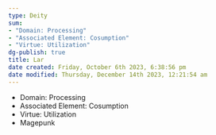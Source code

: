 ```yaml
---
type: Deity
sum:
- "Domain: Processing"
- "Associated Element: Cosumption" 
- "Virtue: Utilization"
dg-publish: true
title: Lar
date created: Friday, October 6th 2023, 6:38:56 pm
date modified: Thursday, December 14th 2023, 12:21:54 am
---
```


- Domain: Processing
- Associated Element: Cosumption 
- Virtue: Utilization 
- Magepunk
